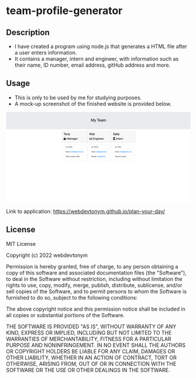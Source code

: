 # team-profile-generator
## Description 

- I have created a program using node.js that generates a HTML file after a user enters information.
- It contains a manager, intern and engineer, with information such as their name, ID number, email address, gitHub address and more. 
## Usage

- This is only to be used by me for studying purposes.
- A mock-up screenshot of the finished website is provided below.

![](/images/img.png)

Link to application: https://webdevtonym.github.io/plan-your-day/

## License

MIT License

Copyright (c) 2022 webdevtonym

Permission is hereby granted, free of charge, to any person obtaining a copy
of this software and associated documentation files (the "Software"), to deal
in the Software without restriction, including without limitation the rights
to use, copy, modify, merge, publish, distribute, sublicense, and/or sell
copies of the Software, and to permit persons to whom the Software is
furnished to do so, subject to the following conditions:

The above copyright notice and this permission notice shall be included in all
copies or substantial portions of the Software.

THE SOFTWARE IS PROVIDED "AS IS", WITHOUT WARRANTY OF ANY KIND, EXPRESS OR
IMPLIED, INCLUDING BUT NOT LIMITED TO THE WARRANTIES OF MERCHANTABILITY,
FITNESS FOR A PARTICULAR PURPOSE AND NONINFRINGEMENT. IN NO EVENT SHALL THE
AUTHORS OR COPYRIGHT HOLDERS BE LIABLE FOR ANY CLAIM, DAMAGES OR OTHER
LIABILITY, WHETHER IN AN ACTION OF CONTRACT, TORT OR OTHERWISE, ARISING FROM,
OUT OF OR IN CONNECTION WITH THE SOFTWARE OR THE USE OR OTHER DEALINGS IN THE
SOFTWARE.
